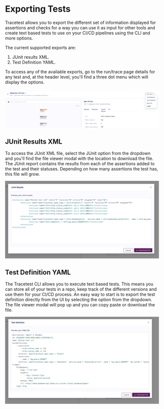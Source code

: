 # Exporting Tests

Tracetest allows you to export the different set of information displayed for assertions and checks for a way you can use it as input for other tools and create text based tests to use on your CI/CD pipelines using the CLI and more options.

The current supported exports are:
1. JUnit results XML.
2. Test Definition YAML.

To access any of the available exports, go to the run/trace page details for any test and, at the header level, you'll find a three dot menu which will display the options.

![Export Trace Options](../img/exports-trace-options.png)

## JUnit Results XML
To access the JUnit XML file, select the JUnit option from the dropdown and you'll find the file viewer modal with the location to download the file.
The JUnit report contains the results from each of the assertions added to the test and their statuses. Depending on how many assertions the test has, this file will grow.

![Export Trace JUnit](../img/exports-junit.png)

## Test Definition YAML
The Tracetest CLI allows you to execute text based tests. This means you can store all of your tests in a repo, keep track of the different versions and use them for your CI/CD process.
An easy way to start is to export the test definition directly from the UI by selecting the option from the dropdown.
The file viewer modal will pop up and you can copy paste or download the file.

![Export Trace Test Definition](../img/exports-test-definition.png)
